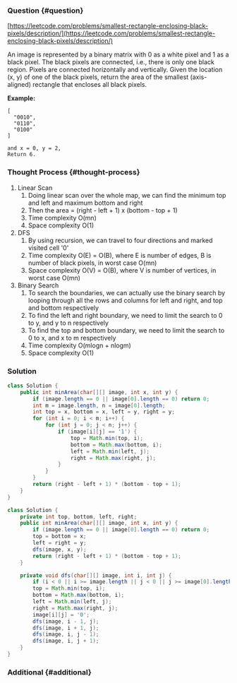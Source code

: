 ### Question {#question}

[https://leetcode.com/problems/smallest-rectangle-enclosing-black-pixels/description/](https://leetcode.com/problems/smallest-rectangle-enclosing-black-pixels/description/)

An image is represented by a binary matrix with 0 as a white pixel and 1 as a black pixel. The black pixels are connected, i.e., there is only one black region. Pixels are connected horizontally and vertically. Given the location \(x, y\) of one of the black pixels, return the area of the smallest \(axis-aligned\) rectangle that encloses all black pixels.

**Example:**

```
[
  "0010",
  "0110",
  "0100"
]

and x = 0, y = 2,
Return 6.
```

### Thought Process {#thought-process}

1. Linear Scan
   1. Doing linear scan over the whole map, we can find the minimum top and left and maximum bottom and right
   2. Then the area = \(right - left + 1\) x \(bottom - top + 1\)
   3. Time complexity O\(mn\)
   4. Space complexity O\(1\)
2. DFS
   1. By using recursion, we can travel to four directions and marked visited cell '0'
   2. Time complexity O\(E\) = O\(B\), where E is number of edges, B is number of black pixels, in worst case O\(mn\)
   3. Space complexity O\(V\) = O\(B\), where V is number of vertices, in worst case O\(mn\)
3. Binary Search
   1. To search the boundaries, we can actually use the binary search by looping through all the rows and columns for left and right, and top and bottom respectively
   2. To find the left and right boundary, we need to limit the search to 0 to y, and y to n respectively
   3. To find the top and bottom boundary, we need to limit the search to 0 to x, and x to m respectively
   4. Time complexity O\(mlogn + nlogm\)
   5. Space complexity O\(1\)

### Solution

```java
class Solution {
    public int minArea(char[][] image, int x, int y) {
        if (image.length == 0 || image[0].length == 0) return 0;
        int m = image.length, n = image[0].length;
        int top = x, bottom = x, left = y, right = y;
        for (int i = 0; i < m; i++) {
            for (int j = 0; j < n; j++) {
                if (image[i][j] == '1') {
                    top = Math.min(top, i);
                    bottom = Math.max(bottom, i);
                    left = Math.min(left, j);
                    right = Math.max(right, j);
                }
            }
        }
        return (right - left + 1) * (bottom - top + 1);
    }
}
```

```java
class Solution {
    private int top, bottom, left, right;
    public int minArea(char[][] image, int x, int y) {
        if (image.length == 0 || image[0].length == 0) return 0;
        top = bottom = x;
        left = right = y;
        dfs(image, x, y);
        return (right - left + 1) * (bottom - top + 1);
    }

    private void dfs(char[][] image, int i, int j) {
        if (i < 0 || i >= image.length || j < 0 || j >= image[0].length || image[i][j] == '0') return;
        top = Math.min(top, i);
        bottom = Math.max(bottom, i);
        left = Math.min(left, j);
        right = Math.max(right, j);
        image[i][j] = '0';
        dfs(image, i - 1, j);
        dfs(image, i + 1, j);
        dfs(image, i, j - 1);
        dfs(image, i, j + 1);
    }
}
```

### Additional {#additional}



